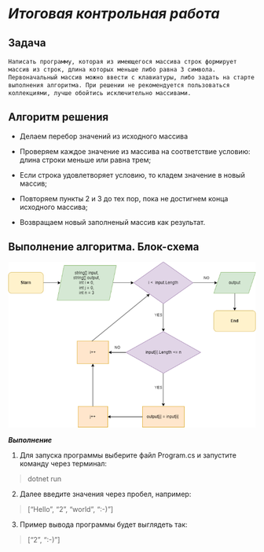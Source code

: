 # **_Итоговая контрольная работа_** #


## **Задача** ##

    Написать программу, которая из имеющегося массива строк формирует массив из строк, длина которых меньше либо равна 3 символа. Первоначальный массив можно ввести с клавиатуры, либо задать на старте выполнения алгоритма. При решении не рекомендуется пользоваться коллекциями, лучше обойтись исключительно массивами.

## **Алгоритм решения** ##

* Делаем перебор значений из исходного массива

* Проверяем каждое значение из массива на соответствие условию: длина строки меньше или равна трем;
* Если строка удовлетворяет условию, то кладем значение в новый массив;
* Повторяем пункты 2 и 3 до тех пор, пока не достигнем конца исходного массива;
* Возвращаем новый заполненый массив как результат.

## **Выполнение алгоритма. Блок-схема** ##

![Диаграмма](diagram.png)

***Выполнение***

1. Для запуска программы выберите файл Program.cs и запустите команду через терминал:
    
 >  dotnet run

2. Далее введите значения через пробел, например:

 >  [“Hello”, “2”, “world”, “:-)”]

3. Пример вывода программы будет выглядеть так:

> [“2”, “:-)”]
